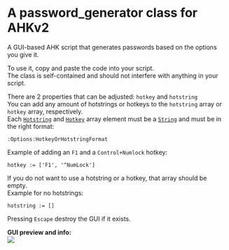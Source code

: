 # A password_generator class for AHKv2

A GUI-based AHK script that generates passwords based on the options you give it.

To use it, copy and paste the code into your script.  
The class is self-contained and should not interfere with anything in your script.

There are 2 properties that can be adjusted: `hotkey` and `hotstring`  
You can add any amount of hotstrings or hotkeys to the `hotstring` array or `hotkey` array, respectively.  
Each [`Hotstring`](https://www.autohotkey.com/docs/v2/lib/Hotstring.htm) and [`Hotkey`](https://www.autohotkey.com/docs/v2/Hotkey.htm) array element must be a [`String`](https://www.autohotkey.com/docs/v2/Concepts.htm#strings) and must be in the right format: 

    :Options:HotkeyOrHotstringFormat

Example of adding an `F1` and a `Control+Numlock` hotkey:

    hotkey := ['F1', '^NumLock']

If you do not want to use a hotstring or a hotkey, that array should be empty.  
Example for no hotstrings:

    hotstring := []

Pressing `Escape` destroy the GUI if it exists.

**GUI preview and info:**  
![](https://i.imgur.com/GStsICk.png)

